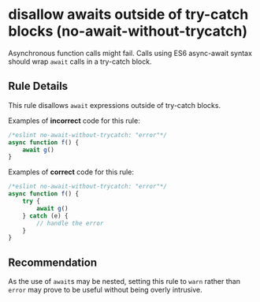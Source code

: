 # disallow awaits outside of try-catch blocks (no-await-without-trycatch)

Asynchronous function calls might fail. Calls using ES6 async-await syntax should wrap `await` calls in a try-catch block.

## Rule Details

This rule disallows `await` expressions outside of try-catch blocks.

Examples of **incorrect** code for this rule:

```js
/*eslint no-await-without-trycatch: "error"*/
async function f() {
    await g()
}
```

Examples of **correct** code for this rule:

```js
/*eslint no-await-without-trycatch: "error"*/
async function f() {
    try {
        await g()
    } catch (e) {
        // handle the error
    }
}
```

## Recommendation

As the use of `await`s may be nested, setting this rule to `warn` rather than `error` may prove to be useful without being overly intrusive.
